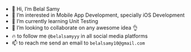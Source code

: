 - 👋 Hi, I’m Belal Samy
- 👀 I’m interested in Mobile App Development, specially iOS Development
- 🌱 I’m currently learning Unit Testing
- 💞️ I’m looking to collaborate on any awesome idea 👌
- 🔥 to follow me `@belalsamyyy` in all social media platforms
- 📫 to reach me send an email to `belalsamy10@gmail.com`

<!---
belalsamyyy/belalsamyyy is a ✨ special ✨ repository because its `README.md` (this file) appears on your GitHub profile.
You can click the Preview link to take a look at your changes.
--->
